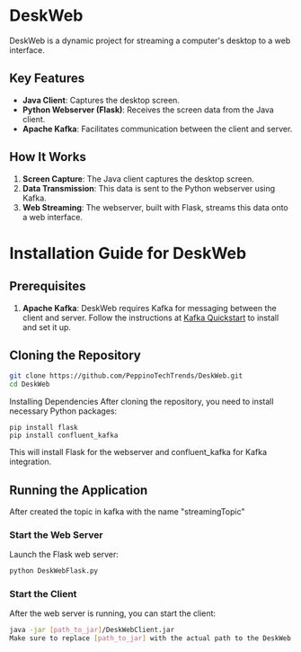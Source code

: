 # DeskWeb

DeskWeb is a dynamic project for streaming a computer's desktop to a web interface. 

## Key Features

- **Java Client**: Captures the desktop screen.
- **Python Webserver (Flask)**: Receives the screen data from the Java client.
- **Apache Kafka**: Facilitates communication between the client and server.

## How It Works

1. **Screen Capture**: The Java client captures the desktop screen.
2. **Data Transmission**: This data is sent to the Python webserver using Kafka.
3. **Web Streaming**: The webserver, built with Flask, streams this data onto a web interface.
# Installation Guide for DeskWeb

## Prerequisites

1. **Apache Kafka**: DeskWeb requires Kafka for messaging between the client and server. Follow the instructions at [Kafka Quickstart](https://kafka.apache.org/quickstart) to install and set it up.

## Cloning the Repository

```bash
git clone https://github.com/PeppinoTechTrends/DeskWeb.git
cd DeskWeb
```
Installing Dependencies
After cloning the repository, you need to install necessary Python packages:

```
pip install flask 
pip install confluent_kafka
```
This will install Flask for the webserver and confluent_kafka for Kafka integration.
## Running the Application
After created the topic in kafka with the name "streamingTopic"

### Start the Web Server
Launch the Flask web server:

```bash
python DeskWebFlask.py
```
### Start the Client
After the web server is running, you can start the client:

```bash
java -jar [path_to_jar]/DeskWebClient.jar
Make sure to replace [path_to_jar] with the actual path to the DeskWeb client JAR file.
```

